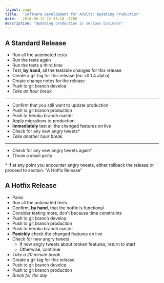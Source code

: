 ```yaml
---
layout: page
title:  "Software Development for Adults: Updating Production"
date:   2016-06-12 22:33:10 -0700
description: "Updating production is serious business"
---
```


## A Standard Release

* Run all the automated tests
* Run the tests again
* Run the tests a third time
* Test, **by hand**, all the testable changes for this release
* Create a git tag for this release (ex: v0.1.4 alpha)
* Create change notes for the release
* Push to git branch develop
* *Take an hour break*

---

* Confirm that you still want to update production
* Push to git branch production
* Push to heroku branch master
* Apply migrations to production
* **Immediately** test all the changed features on live
* Check for any new angry tweets*
* *Take another hour break*

---

* Check for any new angry tweets again*
* Throw a small party

\* If at any point you encounter angry tweets, either rollback the release or proceed to section: "A Hotfix Release"

## A Hotfix Release

* Panic
* Run all the automated tests
* Confirm, **by hand**, that the hotfix is functional
* Consider testing more, don't because time constraints
* Push to git branch develop
* Push to git branch production
* Push to heroku branch master
* **Panickly** check the changed features on live
* Check for new angry tweets
    * If new angry tweets about broken features, return to start
    * Otherwise, continue
* *Take a 20 minute break*
* Create a git tag for this release
* Push to git branch develop
* Push to git branch production
* *Break for the day*
